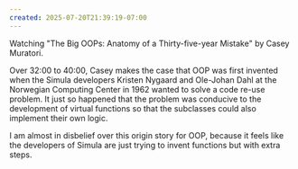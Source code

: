 ```yaml
---
created: 2025-07-20T21:39:19-07:00
---
```


Watching "The Big OOPs: Anatomy of a Thirty-five-year Mistake" by Casey Muratori. 

Over 32:00 to 40:00, Casey makes the case that OOP was first invented when the Simula developers Kristen Nygaard and Ole-Johan Dahl at the Norwegian Computing Center in 1962 wanted to solve a code re-use problem. It just so happened that the problem was conducive to the development of virtual functions so that the subclasses could also implement their own logic.

I am almost in disbelief over this origin story for OOP, because it feels like the developers of Simula are just trying to invent functions but with extra steps.
